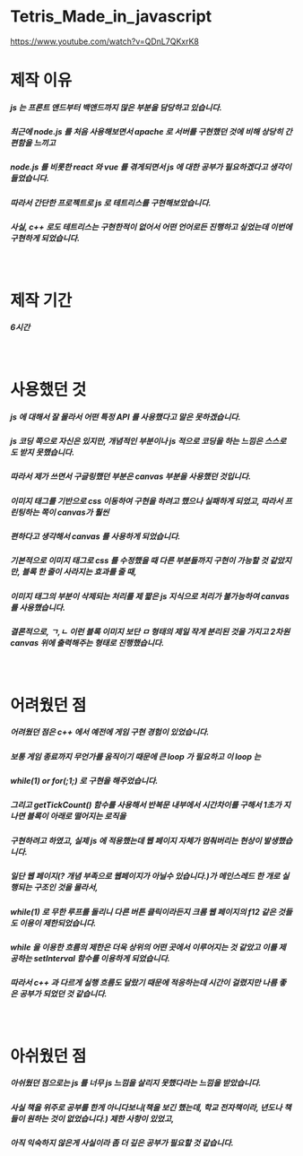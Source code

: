 # Tetris_Made_in_javascript

https://www.youtube.com/watch?v=QDnL7QKxrK8
</br>

# 제작 이유

##### js 는 프론트 앤드부터 백앤드까지 많은 부분을 담당하고 있습니다.
##### 최근에 node.js 를 처음 사용해보면서 apache 로 서버를 구현했던 것에 비해 상당히 간편함을 느끼고 
##### node.js 를 비롯한 react 와 vue 를 겪게되면서 js 에 대한 공부가 필요하겠다고 생각이 들었습니다.

##### 따라서 간단한 프로젝트로 js 로 테트리스를 구현해보았습니다.
##### 사실, c++ 로도 테트리스는 구현한적이 없어서 어떤 언어로든 진행하고 싶었는데 이번에 구현하게 되었습니다.

</br>

# 제작 기간

##### 6시간

</br>

# 사용했던 것

##### js 에 대해서 잘 몰라서 어떤 특정 API 를 사용했다고 말은 못하겠습니다.
##### js 코딩 쪽으로 자신은 있지만, 개념적인 부분이나 js 적으로 코딩을 하는 느낌은 스스로도 받지 못했습니다.
##### 따라서 제가 쓰면서 구글링했던 부분은 canvas 부분을 사용했던 것입니다.
##### 이미지 태그를 기반으로 css 이동하여 구현을 하려고 했으나 실패하게 되었고, 따라서 프린팅하는 쪽이 canvas가 훨씬
##### 편하다고 생각해서 canvas 를 사용하게 되었습니다.

##### 기본적으로 이미지 태그로 css 를 수정했을 때 다른 부분들까지 구현이 가능할 것 같았지만, 블록 한 줄이 사라지는 효과를 줄 때,
##### 이미지 태그의 부분이 삭제되는 처리를 제 짧은 js 지식으로 처리가 불가능하여 canvas 를 사용했습니다.

##### 결론적으로, ㄱ,ㄴ 이런 블록 이미지 보단 ㅁ 형태의 제일 작게 분리된 것을 가지고 2차원 canvas 위에 출력해주는 형태로 진행했습니다.

</br>

# 어려웠던 점

##### 어려웠던 점은 c++ 에서 예전에 게임 구현 경험이 있었습니다.
##### 보통 게임 종료까지 무언가를 움직이기 때문에 큰 loop 가 필요하고 이 loop 는
##### while(1) or for(;1;) 로 구현을 해주었습니다.

##### 그리고 getTickCount() 함수를 사용해서 반복문 내부에서 시간차이를 구해서 1초가 지나면 블록이 아래로 떨어지는 로직을 
##### 구현하려고 하였고, 실제 js 에 적용했는데 웹 페이지 자체가 멈춰버리는 현상이 발생했습니다.

##### 일단 웹 페이지(? 개념 부족으로 웹페이지가 아닐수 있습니다.)가 메인스레드 한 개로 실행되는 구조인 것을 몰라서,
##### while(1) 로 무한 루프를 돌리니 다른 버튼 클릭이라든지 크롬 웹 페이지의 f12 같은 것들도 이용이 제한되었습니다.
##### while 을 이용한 흐름의 제한은 더욱 상위의 어떤 곳에서 이루어지는 것 같았고 이를 제공하는 setInterval 함수를 이용하게 되었습니다.

##### 따라서 c++ 과 다르게 실행 흐름도 달랐기 때문에 적응하는데 시간이 걸렸지만 나름 좋은 공부가 되었던 것 같습니다.

</br>

# 아쉬웠던 점

##### 아쉬웠던 점으로는 js 를 너무 js 느낌을 살리지 못했다라는 느낌을 받았습니다.
##### 사실 책을 위주로 공부를 한게 아니다보니(책을 보긴 했는데, 학교 전자책이라, 년도나 책들이 원하는 것이 없었습니다.) 제한 사항이 있었고,
##### 아직 익숙하지 않은게 사실이라 좀 더 깊은 공부가 필요할 것 같습니다.







